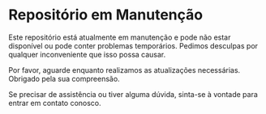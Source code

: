 # Repositório em Manutenção

Este repositório está atualmente em manutenção e pode não estar disponível ou pode conter problemas temporários. Pedimos desculpas por qualquer inconveniente que isso possa causar.

Por favor, aguarde enquanto realizamos as atualizações necessárias. Obrigado pela sua compreensão.

Se precisar de assistência ou tiver alguma dúvida, sinta-se à vontade para entrar em contato conosco.
